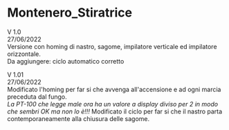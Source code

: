 # Montenero_Stiratrice

V 1.0  
27/06/2022  
Versione con homing di nastro, sagome, impilatore verticale ed impilatore orizzontale.  
Da aggiungere: ciclo automatico corretto  

V 1.01  
27/06/2022  
Modificato l'homing per far si che avvenga all'accensione e ad ogni marcia preceduta dal fungo.  
*La PT-100 che legge male ora ha un valore a display diviso per 2 in modo che sembri OK ma non lo è!!!*
Modificato il ciclo per far si che il nastro parta contemporaneamente alla chiusura delle sagome.  
